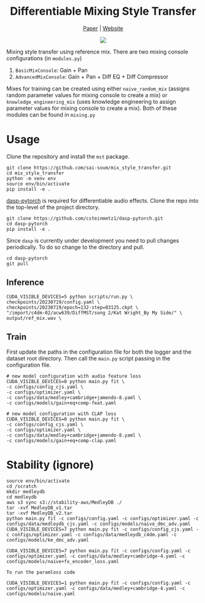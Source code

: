 
<div align="center">

# Differentiable Mixing Style Transfer
[Paper]() | [Website]()


<img src="./Assets/mst_wbg.png">

</div>

Mixing style transfer using reference mix. 
There are two mixing console configurations (in `modules.py`)
1. `BasicMixConsole`: Gain + Pan
2. `AdvancedMixConsole`: Gain + Pan + Diff EQ + Diff Compressor

Mixes for training can be created using either `naive_random_mix` (assigns random parameter values for mixing console to create a mix) or `knowledge_engineering_mix` (uses knowledge engineering to assign parameter values for mixing console to create a mix). Both of these modules can be found in `mixing.py`



# Usage

Clone the repository and install the `mst` package.
```
git clone https://github.com/sai-soum/mix_style_transfer.git
cd mix_style_transfer
python -m venv env
source env/bin/activate
pip install -e .
```

[dasp-pytorch](https://github.com/csteinmetz1/dasp-pytorch) is required for differentiable audio effects.
Clone the repo into the top-level of the project directory.
```
git clone https://github.com/csteinmetz1/dasp-pytorch.git
cd dasp-pytorch
pip install -e .
```

Since `dasp` is currently under development you need to pull changes periodically. 
To do so change to the directory and pull.
```
cd dasp-pytorch
git pull
```

## Inference

```
CUDA_VISIBLE_DEVICES=5 python scripts/run.py \
checkpoints/20230719/config.yaml \
checkpoints/20230719/epoch=132-step=83125.ckpt \
"/import/c4dm-02/acw639/DiffMST/song 2/Kat Wright_By My Side/" \
output/ref_mix.wav \
```

## Train

First update the paths in the configuration file for both the logger and the dataset root directory.
Then call the `main.py` script passing in the configuration file. 
```
# new model configuration with audio feature loss
CUDA_VISIBLE_DEVICES=0 python main.py fit \
-c configs/config_cjs.yaml \
-c configs/optimizer.yaml \
-c configs/data/medley+cambridge+jamendo-8.yaml \
-c configs/models/gain+eq+comp-feat.yaml

# new model configuration with CLAP loss
CUDA_VISIBLE_DEVICES=0 python main.py fit \
-c configs/config_cjs.yaml \
-c configs/optimizer.yaml \
-c configs/data/medley+cambridge+jamendo-8.yaml \
-c configs/models/gain+eq+comp-clap.yaml
```


# Stability (ignore)
```
source env/bin/activate
cd /scratch
mkdir medleydb
cd medleydb
aws s3 sync s3://stability-aws/MedleyDB ./
tar -xvf MedleyDB_v1.tar
tar -xvf MedleyDB_v2.tar
python main.py fit -c configs/config.yaml -c configs/optimizer.yaml -c configs/data/medleydb_cjs.yaml -c configs/models/naive_dmc_adv.yaml
CUDA_VISIBLE_DEVICES=7 python main.py fit -c configs/config_cjs.yaml -c configs/optimizer.yaml -c configs/data/medleydb_c4dm.yaml -c configs/models/ke_dmc_adv.yaml

CUDA_VISIBLE_DEVICES=7 python main.py fit -c configs/config.yaml -c configs/optimizer.yaml -c configs/data/medley+cambridge-4.yaml -c configs/models/naive+fx_encoder_loss.yaml

To run the paramloss code

CUDA_VISIBLE_DEVICES=1 python main.py fit -c configs/config.yaml -c configs/optimizer.yaml -c configs/data/medley+cambridge-4.yaml -c configs/models/naive.yaml

```
